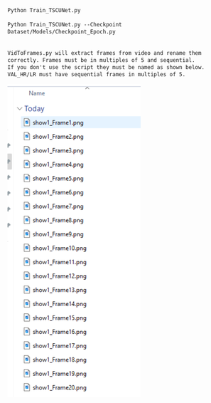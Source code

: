 
    Python Train_TSCUNet.py

    Python Train_TSCUNet.py --Checkpoint Dataset/Models/Checkpoint_Epoch.py


    VidToFrames.py will extract frames from video and rename them correctly. Frames must be in multiples of 5 and sequential.
    If you don't use the script they must be named as shown below. VAL_HR/LR must have sequential frames in multiples of 5.

<img src="figs/Dataset_Format.png" width="300px"/> 

